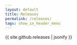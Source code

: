 ```yaml
---
layout: default
title: Releases
permalink: /releases/
tags: show_in_header_menu
---
```


{{ site.github.releases | jsonify }}
